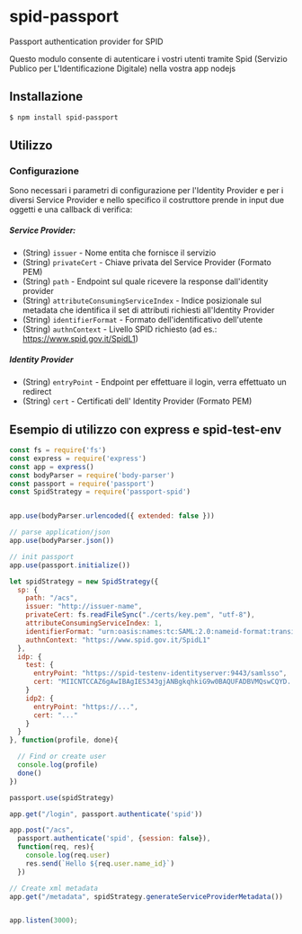 # spid-passport
Passport authentication provider for SPID

Questo modulo consente di autenticare i vostri utenti tramite Spid (Servizio Publico per L'Identificazione Digitale) 
nella vostra app nodejs

## Installazione

``` bash
$ npm install spid-passport
```

## Utilizzo
### Configurazione
Sono necessari i parametri di configurazione per l'Identity Provider e per i diversi Service Provider e nello specifico il costruttore prende in input due oggetti e una callback di verifica:

##### Service Provider: 
- (String) `issuer` - Nome entita che fornisce il servizio
- (String) `privateCert` - Chiave privata del Service Provider (Formato PEM)
- (String) `path` - Endpoint sul quale ricevere la response dall'identity provider
- (String) `attributeConsumingServiceIndex` - Indice posizionale sul metadata che identifica il set di attributi richiesti all'Identity Provider
- (String) `identifierFormat` - Formato dell'identificativo dell'utente
- (String) `authnContext` - Livello SPID richiesto (ad es.: https://www.spid.gov.it/SpidL1)

##### Identity Provider

- (String) `entryPoint` - Endpoint per effettuare il login, verra effettuato un redirect
- (String) `cert` - Certificati dell' Identity Provider (Formato PEM)


## Esempio di utilizzo con express e spid-test-env
```javascript
const fs = require('fs')
const express = require('express')
const app = express()
const bodyParser = require('body-parser')
const passport = require('passport')
const SpidStrategy = require('passport-spid')


app.use(bodyParser.urlencoded({ extended: false }))

// parse application/json
app.use(bodyParser.json())

// init passport
app.use(passport.initialize())

let spidStrategy = new SpidStrategy({
  sp: {
    path: "/acs",
    issuer: "http://issuer-name",
    privateCert: fs.readFileSync("./certs/key.pem", "utf-8"),
    attributeConsumingServiceIndex: 1,
    identifierFormat: "urn:oasis:names:tc:SAML:2.0:nameid-format:transient",
    authnContext: "https://www.spid.gov.it/SpidL1"
  },
  idp: {
    test: {
      entryPoint: "https://spid-testenv-identityserver:9443/samlsso",
      cert: "MIICNTCCAZ6gAwIBAgIES343gjANBgkqhkiG9w0BAQUFADBVMQswCQYD..."
    }
    idp2: {
      entryPoint: "https://...",
      cert: "..."
    }
  }
}, function(profile, done){

  // Find or create user
  console.log(profile)
  done()
})

passport.use(spidStrategy)

app.get("/login", passport.authenticate('spid'))

app.post("/acs",
  passport.authenticate('spid', {session: false}),
  function(req, res){
    console.log(req.user)
    res.send(`Hello ${req.user.name_id}`)
  })

// Create xml metadata
app.get("/metadata", spidStrategy.generateServiceProviderMetadata())


app.listen(3000);
```
